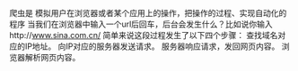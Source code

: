 爬虫是 模拟用户在浏览器或者某个应用上的操作，把操作的过程、实现自动化的程序
当我们在浏览器中输入一个url后回车，后台会发生什么？比如说你输入http://www.sina.com.cn/
简单来说这段过程发生了以下四个步骤：
查找域名对应的IP地址。
向IP对应的服务器发送请求。
服务器响应请求，发回网页内容。
浏览器解析网页内容。